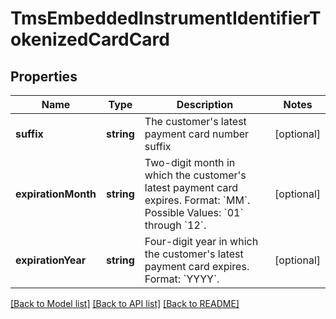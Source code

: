 # TmsEmbeddedInstrumentIdentifierTokenizedCardCard

## Properties
Name | Type | Description | Notes
------------ | ------------- | ------------- | -------------
**suffix** | **string** | The customer&#39;s latest payment card number suffix | [optional] 
**expirationMonth** | **string** | Two-digit month in which the customer&#39;s latest payment card expires.  Format: &#x60;MM&#x60;.  Possible Values: &#x60;01&#x60; through &#x60;12&#x60;. | [optional] 
**expirationYear** | **string** | Four-digit year in which the customer&#39;s latest payment card expires.  Format: &#x60;YYYY&#x60;. | [optional] 

[[Back to Model list]](../README.md#documentation-for-models) [[Back to API list]](../README.md#documentation-for-api-endpoints) [[Back to README]](../README.md)


